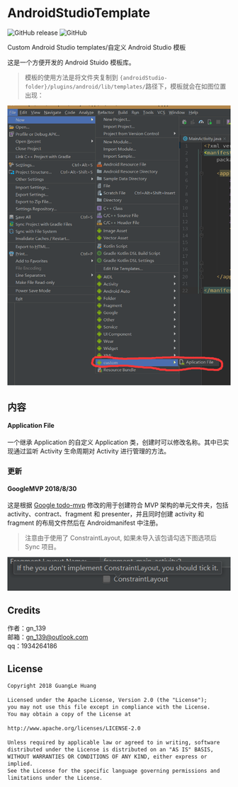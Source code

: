 # AndroidStudioTemplate

![GitHub release](https://img.shields.io/github/release/gn139/AndroidStudioTemplate.svg)
![GitHub](https://img.shields.io/github/license/gn139/AndroidStudioTemplate.svg)



Custom Android Studio templates/自定义 Android Studio 模板

这是一个方便开发的 Android Stuido 模板库。
> 模板的使用方法是将文件夹复制到 `{androidStudio-folder}/plugins/android/lib/templates/`路径下，模板就会在如图位置出现：

![](AndroidStudioTemplate.png)

## 内容

#### Application File

一个继承 Application 的自定义 Application 类，创建时可以修改名称。其中已实现通过监听 Activity 生命周期对 Activity 进行管理的方法。

### 更新

#### GoogleMVP 2018/8/30

这是根据 [Google todo-mvp](https://github.com/googlesamples/android-architecture/tree/todo-mvp/) 修改的用于创建符合 MVP 架构的单元文件夹，包括 activity、contract、fragment 和 presenter，并且同时创建 activity 和 fragment 的布局文件然后在 Androidmanifest 中注册。

> 注意由于使用了 ConstraintLayout, 如果未导入该包请勾选下图选项后 Sync 项目。

![](GoogleMVP.png)

## Credits
作者：gn_139  
邮箱：gn_139@outlook.com \
qq：1934264186

## License

    Copyright 2018 GuangLe Huang

    Licensed under the Apache License, Version 2.0 (the "License");
    you may not use this file except in compliance with the License.
    You may obtain a copy of the License at

    http://www.apache.org/licenses/LICENSE-2.0

    Unless required by applicable law or agreed to in writing, software
    distributed under the License is distributed on an "AS IS" BASIS,
    WITHOUT WARRANTIES OR CONDITIONS OF ANY KIND, either express or implied.
    See the License for the specific language governing permissions and
    limitations under the License.